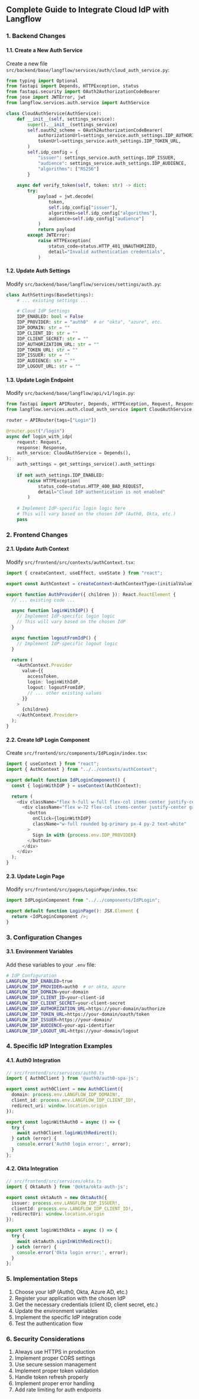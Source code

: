 ## Complete Guide to Integrate Cloud IdP with Langflow

### 1. Backend Changes

#### 1.1. Create a New Auth Service
Create a new file `src/backend/base/langflow/services/auth/cloud_auth_service.py`:

```python
from typing import Optional
from fastapi import Depends, HTTPException, status
from fastapi.security import OAuth2AuthorizationCodeBearer
from jose import JWTError, jwt
from langflow.services.auth.service import AuthService

class CloudAuthService(AuthService):
    def __init__(self, settings_service):
        super().__init__(settings_service)
        self.oauth2_scheme = OAuth2AuthorizationCodeBearer(
            authorizationUrl=settings_service.auth_settings.IDP_AUTHORIZATION_URL,
            tokenUrl=settings_service.auth_settings.IDP_TOKEN_URL,
        )
        self.idp_config = {
            "issuer": settings_service.auth_settings.IDP_ISSUER,
            "audience": settings_service.auth_settings.IDP_AUDIENCE,
            "algorithms": ["RS256"]
        }
    
    async def verify_token(self, token: str) -> dict:
        try:
            payload = jwt.decode(
                token,
                self.idp_config["issuer"],
                algorithms=self.idp_config["algorithms"],
                audience=self.idp_config["audience"]
            )
            return payload
        except JWTError:
            raise HTTPException(
                status_code=status.HTTP_401_UNAUTHORIZED,
                detail="Invalid authentication credentials",
            )
```

#### 1.2. Update Auth Settings
Modify `src/backend/base/langflow/services/settings/auth.py`:

```python
class AuthSettings(BaseSettings):
    # ... existing settings ...

    # Cloud IdP Settings
    IDP_ENABLED: bool = False
    IDP_PROVIDER: str = "auth0"  # or "okta", "azure", etc.
    IDP_DOMAIN: str = ""
    IDP_CLIENT_ID: str = ""
    IDP_CLIENT_SECRET: str = ""
    IDP_AUTHORIZATION_URL: str = ""
    IDP_TOKEN_URL: str = ""
    IDP_ISSUER: str = ""
    IDP_AUDIENCE: str = ""
    IDP_LOGOUT_URL: str = ""
```

#### 1.3. Update Login Endpoint
Modify `src/backend/base/langflow/api/v1/login.py`:

```python
from fastapi import APIRouter, Depends, HTTPException, Request, Response, status
from langflow.services.auth.cloud_auth_service import CloudAuthService

router = APIRouter(tags=["Login"])

@router.post("/login")
async def login_with_idp(
    request: Request,
    response: Response,
    auth_service: CloudAuthService = Depends(),
):
    auth_settings = get_settings_service().auth_settings
    
    if not auth_settings.IDP_ENABLED:
        raise HTTPException(
            status_code=status.HTTP_400_BAD_REQUEST,
            detail="Cloud IdP authentication is not enabled"
        )
    
    # Implement IdP-specific login logic here
    # This will vary based on the chosen IdP (Auth0, Okta, etc.)
    pass
```

### 2. Frontend Changes

#### 2.1. Update Auth Context
Modify `src/frontend/src/contexts/authContext.tsx`:

```typescript
import { createContext, useEffect, useState } from "react";

export const AuthContext = createContext<AuthContextType>(initialValue);

export function AuthProvider({ children }): React.ReactElement {
  // ... existing code ...

  async function loginWithIdP() {
    // Implement IdP-specific login logic
    // This will vary based on the chosen IdP
  }

  async function logoutFromIdP() {
    // Implement IdP-specific logout logic
  }

  return (
    <AuthContext.Provider
      value={{
        accessToken,
        login: loginWithIdP,
        logout: logoutFromIdP,
        // ... other existing values
      }}
    >
      {children}
    </AuthContext.Provider>
  );
}
```

#### 2.2. Create IdP Login Component
Create `src/frontend/src/components/IdPLogin/index.tsx`:

```typescript
import { useContext } from "react";
import { AuthContext } from "../../contexts/authContext";

export default function IdPLoginComponent() {
  const { loginWithIdP } = useContext(AuthContext);

  return (
    <div className="flex h-full w-full flex-col items-center justify-center bg-muted">
      <div className="flex w-72 flex-col items-center justify-center gap-2">
        <button
          onClick={loginWithIdP}
          className="w-full rounded bg-primary px-4 py-2 text-white"
        >
          Sign in with {process.env.IDP_PROVIDER}
        </button>
      </div>
    </div>
  );
}
```

#### 2.3. Update Login Page
Modify `src/frontend/src/pages/LoginPage/index.tsx`:

```typescript
import IdPLoginComponent from "../../components/IdPLogin";

export default function LoginPage(): JSX.Element {
  return <IdPLoginComponent />;
}
```

### 3. Configuration Changes

#### 3.1. Environment Variables
Add these variables to your `.env` file:

```bash
# IdP Configuration
LANGFLOW_IDP_ENABLED=true
LANGFLOW_IDP_PROVIDER=auth0  # or okta, azure
LANGFLOW_IDP_DOMAIN=your-domain
LANGFLOW_IDP_CLIENT_ID=your-client-id
LANGFLOW_IDP_CLIENT_SECRET=your-client-secret
LANGFLOW_IDP_AUTHORIZATION_URL=https://your-domain/authorize
LANGFLOW_IDP_TOKEN_URL=https://your-domain/oauth/token
LANGFLOW_IDP_ISSUER=https://your-domain/
LANGFLOW_IDP_AUDIENCE=your-api-identifier
LANGFLOW_IDP_LOGOUT_URL=https://your-domain/logout
```

### 4. Specific IdP Integration Examples

#### 4.1. Auth0 Integration

```typescript
// src/frontend/src/services/auth0.ts
import { Auth0Client } from '@auth0/auth0-spa-js';

export const auth0Client = new Auth0Client({
  domain: process.env.LANGFLOW_IDP_DOMAIN!,
  client_id: process.env.LANGFLOW_IDP_CLIENT_ID!,
  redirect_uri: window.location.origin
});

export const loginWithAuth0 = async () => {
  try {
    await auth0Client.loginWithRedirect();
  } catch (error) {
    console.error('Auth0 login error:', error);
  }
};
```

#### 4.2. Okta Integration

```typescript
// src/frontend/src/services/okta.ts
import { OktaAuth } from '@okta/okta-auth-js';

export const oktaAuth = new OktaAuth({
  issuer: process.env.LANGFLOW_IDP_ISSUER!,
  clientId: process.env.LANGFLOW_IDP_CLIENT_ID!,
  redirectUri: window.location.origin
});

export const loginWithOkta = async () => {
  try {
    await oktaAuth.signInWithRedirect();
  } catch (error) {
    console.error('Okta login error:', error);
  }
};
```

### 5. Implementation Steps

1. Choose your IdP (Auth0, Okta, Azure AD, etc.)
2. Register your application with the chosen IdP
3. Get the necessary credentials (client ID, client secret, etc.)
4. Update the environment variables
5. Implement the specific IdP integration code
6. Test the authentication flow

### 6. Security Considerations

1. Always use HTTPS in production
2. Implement proper CORS settings
3. Use secure session management
4. Implement proper token validation
5. Handle token refresh properly
6. Implement proper error handling
7. Add rate limiting for auth endpoints
